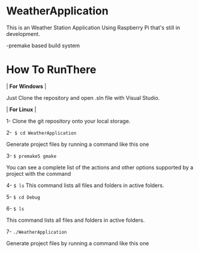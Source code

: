 # WeatherApplication

This is an Weather Station Application Using Raspberry Pi that's still in development.

-premake based build system

# How To RunThere 

| **For Windows** |

Just Clone the repository and open .sln file with Visual Studio.

| **For Linux** |

1- Clone the git repository onto your local storage.

2-`` $ cd WeatherApplication``

Generate project files by running a command like this one

3- ``$ premake5 gmake``

You can see a complete list of the actions and other options supported by a project with the command

4- ``$ ls``
This command lists all files and folders in active folders.

5- ``$ cd Debug``
 
6- ``$ ls``

This command lists all files and folders in active folders.

7- `` ./WeatherApplication ``

Generate project files by running a command like this one


